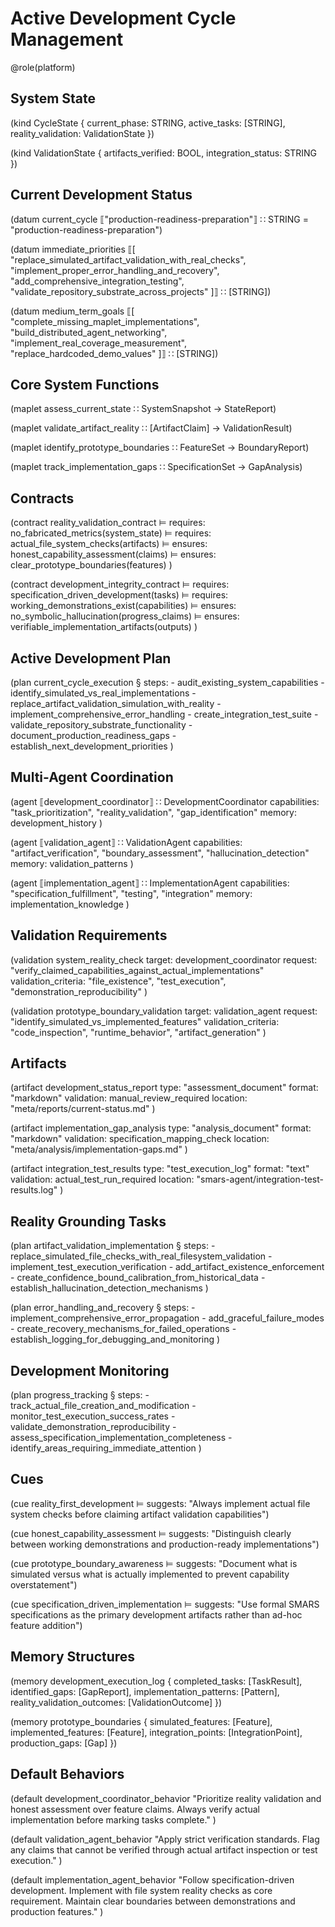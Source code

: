# Active Development Cycle Management

@role(platform)

## System State

(kind CycleState {
  current_phase: STRING,
  active_tasks: [STRING],
  reality_validation: ValidationState
})

(kind ValidationState {
  artifacts_verified: BOOL,
  integration_status: STRING
})

## Current Development Status

(datum current_cycle ⟦"production-readiness-preparation"⟧ ∷ STRING = "production-readiness-preparation")

(datum immediate_priorities ⟦[
  "replace_simulated_artifact_validation_with_real_checks",
  "implement_proper_error_handling_and_recovery",
  "add_comprehensive_integration_testing",
  "validate_repository_substrate_across_projects"
]⟧ ∷ [STRING])

(datum medium_term_goals ⟦[
  "complete_missing_maplet_implementations",
  "build_distributed_agent_networking", 
  "implement_real_coverage_measurement",
  "replace_hardcoded_demo_values"
]⟧ ∷ [STRING])

## Core System Functions

(maplet assess_current_state ∷ SystemSnapshot → StateReport)

(maplet validate_artifact_reality ∷ [ArtifactClaim] → ValidationResult)

(maplet identify_prototype_boundaries ∷ FeatureSet → BoundaryReport)

(maplet track_implementation_gaps ∷ SpecificationSet → GapAnalysis)

## Contracts

(contract reality_validation_contract
  ⊨ requires: no_fabricated_metrics(system_state)
  ⊨ requires: actual_file_system_checks(artifacts)
  ⊨ ensures: honest_capability_assessment(claims)
  ⊨ ensures: clear_prototype_boundaries(features)
)

(contract development_integrity_contract
  ⊨ requires: specification_driven_development(tasks)
  ⊨ requires: working_demonstrations_exist(capabilities)
  ⊨ ensures: no_symbolic_hallucination(progress_claims)
  ⊨ ensures: verifiable_implementation_artifacts(outputs)
)

## Active Development Plan

(plan current_cycle_execution
  § steps:
    - audit_existing_system_capabilities
    - identify_simulated_vs_real_implementations
    - replace_artifact_validation_simulation_with_reality
    - implement_comprehensive_error_handling
    - create_integration_test_suite
    - validate_repository_substrate_functionality
    - document_production_readiness_gaps
    - establish_next_development_priorities
)

## Multi-Agent Coordination

(agent ⟦development_coordinator⟧ ∷ DevelopmentCoordinator
  capabilities: "task_prioritization", "reality_validation", "gap_identification"
  memory: development_history
)

(agent ⟦validation_agent⟧ ∷ ValidationAgent
  capabilities: "artifact_verification", "boundary_assessment", "hallucination_detection"
  memory: validation_patterns
)

(agent ⟦implementation_agent⟧ ∷ ImplementationAgent
  capabilities: "specification_fulfillment", "testing", "integration"
  memory: implementation_knowledge
)

## Validation Requirements

(validation system_reality_check
  target: development_coordinator
  request: "verify_claimed_capabilities_against_actual_implementations"
  validation_criteria: "file_existence", "test_execution", "demonstration_reproducibility"
)

(validation prototype_boundary_validation
  target: validation_agent
  request: "identify_simulated_vs_implemented_features"
  validation_criteria: "code_inspection", "runtime_behavior", "artifact_generation"
)

## Artifacts

(artifact development_status_report
  type: "assessment_document"
  format: "markdown"
  validation: manual_review_required
  location: "meta/reports/current-status.md"
)

(artifact implementation_gap_analysis
  type: "analysis_document"
  format: "markdown" 
  validation: specification_mapping_check
  location: "meta/analysis/implementation-gaps.md"
)

(artifact integration_test_results
  type: "test_execution_log"
  format: "text"
  validation: actual_test_run_required
  location: "smars-agent/integration-test-results.log"
)

## Reality Grounding Tasks

(plan artifact_validation_implementation
  § steps:
    - replace_simulated_file_checks_with_real_filesystem_validation
    - implement_test_execution_verification
    - add_artifact_existence_enforcement
    - create_confidence_bound_calibration_from_historical_data
    - establish_hallucination_detection_mechanisms
)

(plan error_handling_and_recovery
  § steps:
    - implement_comprehensive_error_propagation
    - add_graceful_failure_modes
    - create_recovery_mechanisms_for_failed_operations
    - establish_logging_for_debugging_and_monitoring
)

## Development Monitoring

(plan progress_tracking
  § steps:
    - track_actual_file_creation_and_modification
    - monitor_test_execution_success_rates
    - validate_demonstration_reproducibility
    - assess_specification_implementation_completeness
    - identify_areas_requiring_immediate_attention
)

## Cues

(cue reality_first_development ⊨ suggests: "Always implement actual file system checks before claiming artifact validation capabilities")

(cue honest_capability_assessment ⊨ suggests: "Distinguish clearly between working demonstrations and production-ready implementations")

(cue prototype_boundary_awareness ⊨ suggests: "Document what is simulated versus what is actually implemented to prevent capability overstatement")

(cue specification_driven_implementation ⊨ suggests: "Use formal SMARS specifications as the primary development artifacts rather than ad-hoc feature addition")

## Memory Structures

(memory development_execution_log {
  completed_tasks: [TaskResult],
  identified_gaps: [GapReport],
  implementation_patterns: [Pattern],
  reality_validation_outcomes: [ValidationOutcome]
})

(memory prototype_boundaries {
  simulated_features: [Feature],
  implemented_features: [Feature],
  integration_points: [IntegrationPoint],
  production_gaps: [Gap]
})

## Default Behaviors

(default development_coordinator_behavior
  "Prioritize reality validation and honest assessment over feature claims. Always verify actual implementation before marking tasks complete."
)

(default validation_agent_behavior
  "Apply strict verification standards. Flag any claims that cannot be verified through actual artifact inspection or test execution."
)

(default implementation_agent_behavior
  "Follow specification-driven development. Implement with file system reality checks as core requirement. Maintain clear boundaries between demonstrations and production features."
)